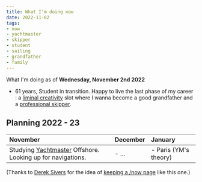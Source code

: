 ```yaml
---
title: What I'm doing now
date: 2022-11-02
tags:
- now
- yachtmaster
- skipper
- student
- sailing
- grandfather
- family
---
```


What I'm doing as of **Wednesday, November 2nd 2022**

* 61 years, Student in transition.  Happy to live the last phase of my career : a [liminal creativity](https://nesslabs.com/liminal-creativity) slot where I wanna become a good grandfather and a [professional skipper](https://ducamp.me/Sea_captain#Skipper). 
<!--* Now page details updated on  [https://nownownow.com/p/LiG6](https://nownownow.com/p/LiG6)-->

<!--
## Personal Finance 

* Reading [a cat's guide to money](https://shop.ohmydollar.com/products/catsguidetomoney) and building an expense tracker.  [YNAB](https://ducamp.me/YNAB)
-->
<!--
## Studying [RYA](https://ducamp.me/RYA)'s [Yachtmaster Offshore](https://ducamp.me/Yachtmaster) theory.

* Building [flashcards](https://ducamp.me/Flashcards) around "Navigation Exercises" ([Chris Slade](https://ducamp.me/Chris_Slade))
* [Exploring the map of Grand Paris](https://www.enlargeyourparis.fr/balades/le-randopolitain-sentiers-grande-randonnee-en-ile-de-france) with the Randopolitain.
-->
## Planning 2022 - 23
| November | December | January
|:--|:--|:--|
| Studying [Yachtmaster](https://ducamp.me/Yachtmaster) Offshore. Looking up for navigations. |  - ... | - Paris (YM's theory) 

(Thanks to <a rel='muse' href='https://sive.rs'>Derek Sivers</a> for the idea of [keeping a /now page](https://nownownow.com/about) like this one.)
